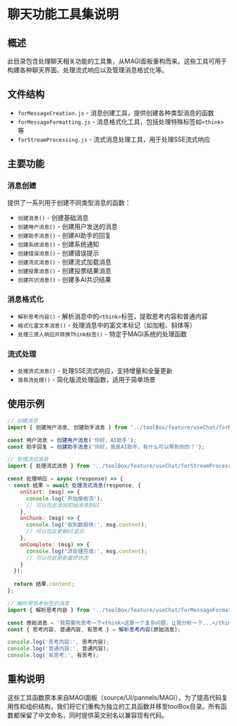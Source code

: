 # 聊天功能工具集说明

## 概述

此目录包含处理聊天相关功能的工具集，从MAGI面板重构而来。这些工具可用于构建各种聊天界面、处理流式响应以及管理消息格式化等。

## 文件结构

- `forMessageCreation.js` - 消息创建工具，提供创建各种类型消息的函数
- `forMessageFormatting.js` - 消息格式化工具，包括处理特殊标签如`<think>`等
- `forStreamProcessing.js` - 流式消息处理工具，用于处理SSE流式响应

## 主要功能

### 消息创建
提供了一系列用于创建不同类型消息的函数：

- `创建消息()` - 创建基础消息
- `创建用户消息()` - 创建用户发送的消息
- `创建助手消息()` - 创建AI助手的回复
- `创建系统消息()` - 创建系统通知
- `创建错误消息()` - 创建错误提示
- `创建流式消息()` - 创建流式加载消息
- `创建投票消息()` - 创建投票结果消息
- `创建共识消息()` - 创建多AI共识结果

### 消息格式化

- `解析思考内容()` - 解析消息中的`<think>`标签，提取思考内容和普通内容
- `格式化富文本消息()` - 处理消息中的富文本标记（如加粗、斜体等）
- `处理三贤人响应并转换Think标签()` - 特定于MAGI系统的处理函数

### 流式处理

- `处理流式消息()` - 处理SSE流式响应，支持增量和全量更新
- `简易流处理()` - 简化版流处理函数，适用于简单场景

## 使用示例

```js
// 创建消息
import { 创建用户消息, 创建助手消息 } from '../toolBox/feature/useChat/forMessageCreation.js';

const 用户消息 = 创建用户消息('你好，AI助手');
const 助手回复 = 创建助手消息('你好，我是AI助手，有什么可以帮到你的？');

// 处理流式消息
import { 处理流式消息 } from '../toolBox/feature/useChat/forStreamProcessing.js';

const 处理响应 = async (response) => {
  const 结果 = await 处理流式消息(response, {
    onStart: (msg) => {
      console.log('开始接收流');
      // 可以在此添加初始消息到UI
    },
    onChunk: (msg) => {
      console.log('收到数据块:', msg.content);
      // 可以在此更新UI显示
    },
    onComplete: (msg) => {
      console.log('流处理完成:', msg.content);
      // 可以在此更新最终状态
    }
  });
  
  return 结果.content;
};

// 解析带思考标签的消息
import { 解析思考内容 } from '../toolBox/feature/useChat/forMessageFormatting.js';

const 原始消息 = '我需要先思考一下<think>这是一个复杂问题，让我分析一下...</think>我的回答是...';
const { 思考内容, 普通内容, 有思考 } = 解析思考内容(原始消息);

console.log('思考内容:', 思考内容);
console.log('普通内容:', 普通内容);
console.log('有思考:', 有思考);
```

## 重构说明

这些工具函数原本来自MAGI面板（source/UI/pannels/MAGI），为了提高代码复用性和组织结构，我们将它们重构为独立的工具函数并移至toolBox目录。所有函数都保留了中文命名，同时提供英文别名以兼容现有代码。 